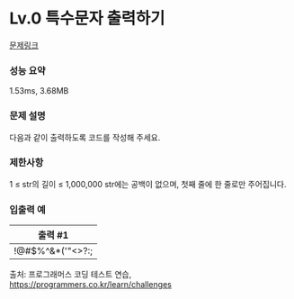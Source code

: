 <h1>Lv.0 특수문자 출력하기</h1>

[문제링크](https://school.programmers.co.kr/learn/courses/30/lessons/181948)

### 성능 요약
1.53ms, 3.68MB

### 문제 설명
다음과 같이 출력하도록 코드를 작성해 주세요.

### 제한사항
1 ≤ str의 길이 ≤ 1,000,000
str에는 공백이 없으며, 첫째 줄에 한 줄로만 주어집니다.

### 입출력 예
|출력 #1|
|---|
|!@#$%^&*(\'"<>?:;|

출처: 프로그래머스 코딩 테스트 연습, https://programmers.co.kr/learn/challenges